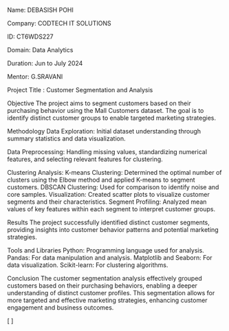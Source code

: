 Name: DEBASISH POHI

Company: CODTECH IT SOLUTIONS

ID: CT6WDS227

Domain: Data Analytics

Duration: Jun to July 2024

Mentor: G.SRAVANI


Project Title : Customer Segmentation and Analysis

Objective
The project aims to segment customers based on their purchasing behavior using the Mall Customers dataset. The goal is to identify distinct customer groups to enable targeted marketing strategies.

Methodology
Data Exploration: Initial dataset understanding through summary statistics and data visualization.

Data Preprocessing: Handling missing values, standardizing numerical features, and selecting relevant features for clustering.

Clustering Analysis:
K-means Clustering: Determined the optimal number of clusters using the Elbow method and applied K-means to segment customers.
DBSCAN Clustering: Used for comparison to identify noise and core samples.
Visualization: Created scatter plots to visualize customer segments and their characteristics.
Segment Profiling: Analyzed mean values of key features within each segment to interpret customer groups.

Results
The project successfully identified distinct customer segments, providing insights into customer behavior patterns and potential marketing strategies.

Tools and Libraries
Python: Programming language used for analysis.
Pandas: For data manipulation and analysis.
Matplotlib and Seaborn: For data visualization.
Scikit-learn: For clustering algorithms.

Conclusion
The customer segmentation analysis effectively grouped customers based on their purchasing behaviors, enabling a deeper understanding of distinct customer profiles. This segmentation allows for more targeted and effective marketing strategies, enhancing customer engagement and business outcomes.

[ ]
